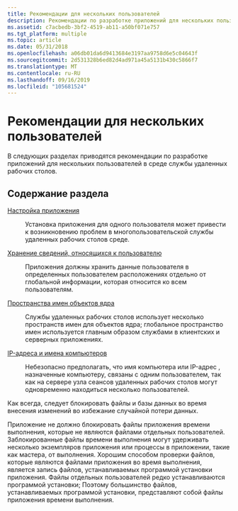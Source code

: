 ```yaml
---
title: Рекомендации для нескольких пользователей
description: Рекомендации по разработке приложений для нескольких пользователей в среде службы удаленных рабочих столов.
ms.assetid: c7acbedb-3bf2-4519-ab11-a50bf071e757
ms.tgt_platform: multiple
ms.topic: article
ms.date: 05/31/2018
ms.openlocfilehash: a06db01da6d9413684e3197aa9758d6e5c04643f
ms.sourcegitcommit: 2d531328b6ed82d4ad971a45a5131b430c5866f7
ms.translationtype: MT
ms.contentlocale: ru-RU
ms.lasthandoff: 09/16/2019
ms.locfileid: "105681524"
---
```

# <a name="multiple-user-guidelines"></a>Рекомендации для нескольких пользователей

В следующих разделах приводятся рекомендации по разработке приложений для нескольких пользователей в среде службы удаленных рабочих столов.

## <a name="in-this-section"></a>Содержание раздела

<dl> <dt>

[Настройка приложения](application-setup-in-a-terminal-services-environment.md)
</dt> <dd>

Установка приложения для одного пользователя может привести к возникновению проблем в многопользовательской службы удаленных рабочих столов среде.

</dd> <dt>

[Хранение сведений, относящихся к пользователю](storing-user-specific-information.md)
</dt> <dd>

Приложения должны хранить данные пользователя в определенных пользователем расположениях отдельно от глобальной информации, которая относится ко всем пользователям.

</dd> <dt>

[Пространства имен объектов ядра](kernel-object-namespaces.md)
</dt> <dd>

Службы удаленных рабочих столов использует несколько пространств имен для объектов ядра; глобальное пространство имен используется главным образом службами в клиентских и серверных приложениях.

</dd> <dt>

[IP-адреса и имена компьютеров](ip-addresses-and-computer-names.md)
</dt> <dd>

Небезопасно предполагать, что имя компьютера или IP-адрес , назначенные компьютеру, связаны с одним пользователем, так как на сервере узла сеансов удаленных рабочих столов могут одновременно находиться несколько пользователей.

</dd> </dl>

Как всегда, следует блокировать файлы и базы данных во время внесения изменений во избежание случайной потери данных.

Приложение не должно блокировать файлы приложения времени выполнения, которые не являются файлами отдельных пользователей. Заблокированные файлы времени выполнения могут удерживать несколько экземпляров приложения или процессы в приложении, такие как мастера, от выполнения. Хорошим способом проверки файлов, которые являются файлами приложения во время выполнения, является запись файлов, устанавливаемых программой установки приложения. Файлы отдельных пользователей редко устанавливаются программой установки; Поэтому большинство файлов, устанавливаемых программой установки, представляют собой файлы приложения времени выполнения.

 

 




